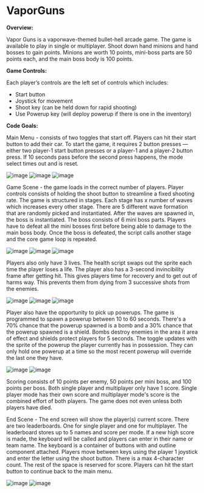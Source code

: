 # VaporGuns
**Overview:**

Vapor Guns is a vaporwave-themed bullet-hell arcade game. The game is available to play in single or multiplayer. Shoot down hand minions and hand bosses to gain points. Minions are worth 10 points, mini-boss parts are 50 points each, and the main boss body is 100 points. 

**Game Controls:**

Each player’s controls are the left set of controls which includes:
- Start button
- Joystick for movement
- Shoot key (can be held down for rapid shooting)
- Use Powerup key (will deploy powerup if there is one in the inventory)

**Code Goals:**

Main Menu - consists of two toggles that start off. Players can hit their start button to add their car. To start the game, it requires 2 button presses — either two player-1 start button presses or a player-1 and a player-2 button press. If 10 seconds pass before the second press happens, the mode select times out and is reset. 

![image](https://user-images.githubusercontent.com/73602536/145908509-506fa6c3-96a3-4fc3-9413-1bdf43849a8d.png) ![image](https://user-images.githubusercontent.com/73602536/145908718-574d71ef-4aed-45e9-bc59-254bf5fa0938.png) ![image](https://user-images.githubusercontent.com/73602536/145909029-3e102f65-57ec-4d64-ab98-727f1ba9c0b6.png)

Game Scene - the game loads in the correct number of players. Player controls consists of holding the shoot button to streamline a fixed shooting rate. The game is structured in stages. Each stage has x number of waves which increases every other stage. There are 5 different wave formation that are randomly picked and instantiated. After the waves are spawned in, the boss is instantiated. The boss consists of 6 mini boss parts. Players have to defeat all the mini bosses first before being able to damage to the main boss body. Once the boss is defeated, the script calls another stage and the core game loop is repeated. 

![image](https://user-images.githubusercontent.com/73602536/145909475-abf96f23-ac68-4f76-ba4d-6782112cebb2.png) ![image](https://user-images.githubusercontent.com/73602536/145909494-222f14cd-eaf3-4c98-88a5-4243f6f12078.png) ![image](https://user-images.githubusercontent.com/73602536/145910543-bcc604b3-1ec6-4a88-add0-8f9aae387538.png)


Players also only have 3 lives. The health script swaps out the sprite each time the player loses a life. The player also has a 3-second invincibility frame after getting hit. This gives players time for recovery and to get out of harms way. This prevents them from dying from 3 successive shots from the enemies. 

![image](https://user-images.githubusercontent.com/73602536/145911488-aa4025d1-a0eb-4691-a15f-43a00ecf22e4.png) ![image](https://user-images.githubusercontent.com/73602536/145911698-4cc2c581-930c-4fea-9a85-73cca2c41214.png) ![image](https://user-images.githubusercontent.com/73602536/145911632-ddf2d1fb-3a20-408a-ac68-6f6e589ef20f.png) 


Player also have the opportunity to pick up powerups. The game is programmed to spawn a powerup between 10 to 60 seconds. There's a 70% chance that the powerup spawned is a bomb and a 30% chance that the powerup spawned is a shield. Bombs destroy enemies in the area it area of effect and shields protect players for 5 seconds. The toggle updates with the sprite of the powerup the player currently has in possession. They can only hold one powerup at a time so the most recent powerup will override the last one they have.  

![image](https://user-images.githubusercontent.com/73602536/145910053-9bcb11dc-f733-4bb6-86a8-0fcf38792f0e.png) ![image](https://user-images.githubusercontent.com/73602536/145910884-a1ba0b41-463b-4bf2-a61a-870628fd527e.png)

Scoring consists of 10 points per enemy, 50 points per mini boss, and 100 points per boss. Both single player and multiplayer only have 1 score. Single player mode has their own score and multiplayer mode's score is the combined effort of both players. The game does not even unless both players have died.

End Scene - The end screen will show the player(s) current score. There are two leaderboards. One for single player and one for multiplayer. The leaderboard stores up to 5 names and score per mode. If a new high score is made, the keyboard will be called and players can enter in their name or team name. The keyboard is a container of buttons with and outline component attached. Players move between keys using the player 1 joystick and enter the letter using the shoot button. There is a max 4-character count. The rest of the space is reserved for score. Players can hit the start button to continue back to the main menu. 

![image](https://user-images.githubusercontent.com/73602536/145909300-6540535f-aada-49a4-b2a0-e0c25c9699b1.png) ![image](https://user-images.githubusercontent.com/73602536/145911257-3d61436a-fa80-4ed3-8902-30ee5f54cdf6.png)


